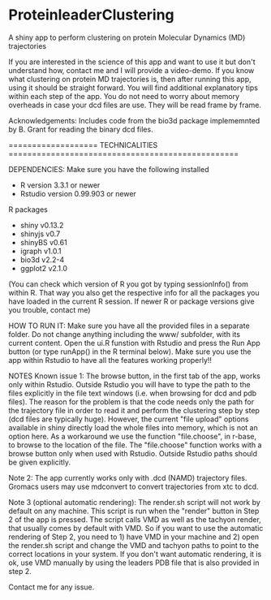 # ProteinleaderClustering
A shiny app to perform clustering on protein Molecular Dynamics (MD) trajectories 

If you are interested in the science of this app and want to use it but don't understand how, contact me and I will provide a video-demo. If you know what clustering on protein MD trajectories is, then after running this app, using it should be straight forward. You will find additional explanatory tips within each step of the app. You do not need to worry about memory overheads in case your dcd files are use. They will be read frame by frame.

Acknowledgements:
Includes code from the bio3d package implememnted by B. Grant for reading the binary dcd files.

=================== TECHNICALITIES =================================================

DEPENDENCIES:
Make sure you have the following installed

- R version 3.3.1 or newer 
- Rstudio version 0.99.903 or newer

R packages
- shiny v0.13.2
- shinyjs v0.7  
- shinyBS v0.61   
- igraph v1.0.1 
- bio3d v2.2-4
- ggplot2 v2.1.0 

(You can check which version of R you got by typing sessionInfo() from within R. That way you also get the respective info for all the packages you have loaded in the current R session. If newer R or package versions give you trouble, contact me)

HOW TO RUN IT:
Make sure you have all the provided files in a separate folder. Do not change anything including the www/ subfolder, with its current content. Open the ui.R funstion with Rstudio and press the Run App button (or type runApp() in the R terminal below). Make sure you use the app within Rstudio to have all the features working properly!!

NOTES
Known issue 1: The browse button, in the first tab of the app, works only within Rstudio. Outside Rstudio you will have to type the path to the files explicitly in the file text windows (i.e. when browsing for dcd and pdb files). The reason for the problem is that the code needs only the path for the trajectory file in order to read it and perform the clustering step by step (dcd files are typically huge). However, the current "file upload" options available in shiny directly load the whole files into memory, which is not an option here. As a workaround we use the function "file.choose", in r-base, to browse to the location of the file. The "file.choose" function works with a browse button only when used with Rstudio. Outside Rstudio paths should be given explicitly.  

Note 2: The app currently works only with .dcd (NAMD) trajectory files. Gromacs users may use mdconvert to convert trajectories from xtc to dcd.

Note 3 (optional automatic rendering): The render.sh script will not work by default on any machine. This script is run when the "render" button in Step 2 of the app is pressed. The script calls VMD as well as the tachyon render, that usually comes by default with VMD. So if you want to use the automatic rendering of Step 2, you need to 1) have VMD in your machine and 2) open the render.sh script and change the VMD and tachyon paths to point to the correct locations in your system. If you don't want automatic rendering, it is ok, use VMD manually by using the leaders PDB file that is also provided in step 2.

Contact me for any issue.

